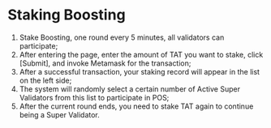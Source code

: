 # Staking Boosting

1. Stake Boosting, one round every 5 minutes, all validators can participate;
2. After entering the page, enter the amount of TAT you want to stake, click [Submit], and invoke Metamask for the transaction;
3. After a successful transaction, your staking record will appear in the list on the left side;
4. The system will randomly select a certain number of Active Super Validators from this list to participate in POS;
5. After the current round ends, you need to stake TAT again to continue being a Super Validator.
